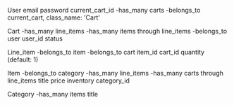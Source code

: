 

User
  email
  password
  current_cart_id
-has_many carts
-belongs_to current_cart, class_name: 'Cart'

Cart
-has_many line_items
-has_many items through line_items
-belongs_to user
  user_id
  status


Line_item
-belongs_to item
-belongs_to cart
  item_id
  cart_id
  quantity (default: 1)

Item
-belongs_to category
-has_many line_items
-has_many carts through line_items
  title
  price
  inventory
  category_id

Category
-has_many items
  title

